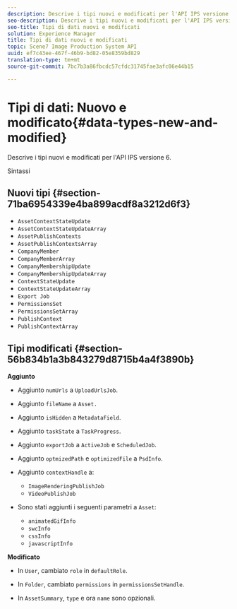 ```yaml
---
description: Descrive i tipi nuovi e modificati per l'API IPS versione 6.
seo-description: Descrive i tipi nuovi e modificati per l'API IPS versione 6.
seo-title: Tipi di dati nuovi e modificati
solution: Experience Manager
title: Tipi di dati nuovi e modificati
topic: Scene7 Image Production System API
uuid: ef7c43ee-467f-46b9-bd82-05e8359bd829
translation-type: tm+mt
source-git-commit: 7bc7b3a86fbcdc57cfdc31745fae3afc06e44b15

---
```



# Tipi di dati: Nuovo e modificato{#data-types-new-and-modified}

Descrive i tipi nuovi e modificati per l&#39;API IPS versione 6.

Sintassi

## Nuovi tipi {#section-71ba6954339e4ba899acdf8a3212d6f3}

* `AssetContextStateUpdate`
* `AssetContextStateUpdateArray`
* `AssetPublishContexts`
* `AssetPublishContextsArray`
* `CompanyMember`
* `CompanyMemberArray`
* `CompanyMembershipUpdate`
* `CompanyMembershipUpdateArray`
* `ContextStateUpdate`
* `ContextStateUpdateArray`
* `Export Job`
* `PermissionsSet`
* `PermissionsSetArray`
* `PublishContext`
* `PublishContextArray`

## Tipi modificati {#section-56b834b1a3b843279d8715b4a4f3890b}

**Aggiunto**

* Aggiunto `numUrls` a `UploadUrlsJob`.

* Aggiunto `fileName` a `Asset.`

* Aggiunto `isHidden` a `MetadataField`.

* Aggiunto `taskState` a `TaskProgress`.

* Aggiunto `exportJob` a `ActiveJob` e `ScheduledJob`.

* Aggiunto `optmizedPath` e `optimizedFile` a `PsdInfo`.

* Aggiunto `contextHandle` a:

   * `ImageRenderingPublishJob`
   * `VideoPublishJob`

* Sono stati aggiunti i seguenti parametri a `Asset`:

   * `animatedGifInfo`
   * `swcInfo`
   * `cssInfo`
   * `javascriptInfo`

**Modificato**

* In `User`, cambiato `role` in `defaultRole`.

* In `Folder`, cambiato `permissions` in `permissionsSetHandle`.

* In `AssetSummary`, `type` e ora `name` sono opzionali.

